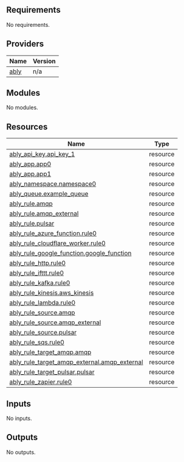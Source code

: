 ## Requirements

No requirements.

## Providers

| Name | Version |
|------|---------|
| <a name="provider_ably"></a> [ably](#provider\_ably) | n/a |

## Modules

No modules.

## Resources

| Name | Type |
|------|------|
| [ably_api_key.api_key_1](https://registry.terraform.io/providers/hashicorp/ably/latest/docs/resources/api_key) | resource |
| [ably_app.app0](https://registry.terraform.io/providers/hashicorp/ably/latest/docs/resources/app) | resource |
| [ably_app.app1](https://registry.terraform.io/providers/hashicorp/ably/latest/docs/resources/app) | resource |
| [ably_namespace.namespace0](https://registry.terraform.io/providers/hashicorp/ably/latest/docs/resources/namespace) | resource |
| [ably_queue.example_queue](https://registry.terraform.io/providers/hashicorp/ably/latest/docs/resources/queue) | resource |
| [ably_rule.amqp](https://registry.terraform.io/providers/hashicorp/ably/latest/docs/resources/rule) | resource |
| [ably_rule.amqp_external](https://registry.terraform.io/providers/hashicorp/ably/latest/docs/resources/rule) | resource |
| [ably_rule.pulsar](https://registry.terraform.io/providers/hashicorp/ably/latest/docs/resources/rule) | resource |
| [ably_rule_azure_function.rule0](https://registry.terraform.io/providers/hashicorp/ably/latest/docs/resources/rule_azure_function) | resource |
| [ably_rule_cloudflare_worker.rule0](https://registry.terraform.io/providers/hashicorp/ably/latest/docs/resources/rule_cloudflare_worker) | resource |
| [ably_rule_google_function.google_function](https://registry.terraform.io/providers/hashicorp/ably/latest/docs/resources/rule_google_function) | resource |
| [ably_rule_http.rule0](https://registry.terraform.io/providers/hashicorp/ably/latest/docs/resources/rule_http) | resource |
| [ably_rule_ifttt.rule0](https://registry.terraform.io/providers/hashicorp/ably/latest/docs/resources/rule_ifttt) | resource |
| [ably_rule_kafka.rule0](https://registry.terraform.io/providers/hashicorp/ably/latest/docs/resources/rule_kafka) | resource |
| [ably_rule_kinesis.aws_kinesis](https://registry.terraform.io/providers/hashicorp/ably/latest/docs/resources/rule_kinesis) | resource |
| [ably_rule_lambda.rule0](https://registry.terraform.io/providers/hashicorp/ably/latest/docs/resources/rule_lambda) | resource |
| [ably_rule_source.amqp](https://registry.terraform.io/providers/hashicorp/ably/latest/docs/resources/rule_source) | resource |
| [ably_rule_source.amqp_external](https://registry.terraform.io/providers/hashicorp/ably/latest/docs/resources/rule_source) | resource |
| [ably_rule_source.pulsar](https://registry.terraform.io/providers/hashicorp/ably/latest/docs/resources/rule_source) | resource |
| [ably_rule_sqs.rule0](https://registry.terraform.io/providers/hashicorp/ably/latest/docs/resources/rule_sqs) | resource |
| [ably_rule_target_amqp.amqp](https://registry.terraform.io/providers/hashicorp/ably/latest/docs/resources/rule_target_amqp) | resource |
| [ably_rule_target_amqp_external.amqp_external](https://registry.terraform.io/providers/hashicorp/ably/latest/docs/resources/rule_target_amqp_external) | resource |
| [ably_rule_target_pulsar.pulsar](https://registry.terraform.io/providers/hashicorp/ably/latest/docs/resources/rule_target_pulsar) | resource |
| [ably_rule_zapier.rule0](https://registry.terraform.io/providers/hashicorp/ably/latest/docs/resources/rule_zapier) | resource |

## Inputs

No inputs.

## Outputs

No outputs.
